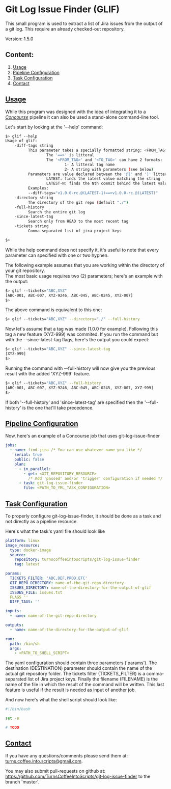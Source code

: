 # Git Log Issue Finder (GLIF)

This small program is used to extract a list of Jira issues from the output of a git log. This require an already checked-out
repository. 

Version: 1.5.0

## Content:
1. [Usage](#usage)
2. [Pipeline Configuration](#pipeline_configuration)
3. [Task Configuration](#task_configuration)
4. [Contact](#contact)

## <a name="usage" href="usage">Usage</a>
While this program was designed with the idea of integrating it to a *<a href="https://concourse-ci.org/" target="_blank">Concourse</a>* pipeline it can also be used a stand-alone
command-line tool.

Let's start by looking at the '--help' command:
```bash
$> glif --help
Usage of glif:
    -diff-tags string
          This parameter takes a specially formatted string: <FROM_TAG>==><TO_TAG>
                  The '==>' is litteral
                  The '<FROM_TAG>' and '<TO_TAG>' can have 2 formats:
                          1- A litteral tag name
                          2- A string with parameters (see below)
          Parameters are value declared between the '@(' and ')' litterals. Possible parameters:
                  LATEST: finds the latest value matching the string
                  LATEST-N: finds the Nth commit behind the latest value matching the string
          Examples:
          --diff-tags="v1.0.0-rc.@(LATEST-1)==>v1.0.0-rc.@(LATEST)"
    -directory string
          The directory of the git repo (default "./")
    -full-history
          Search the entire git log
    -since-latest-tag
          Search only from HEAD to the most recent tag
    -tickets string
          Comma-separated list of jira project keys

$> 
```
While the help command does not specify it, it's useful to note that every parameter can specified with one or two hyphen.

The following example assumes that you are working within the directory of your git repository.  
The most basic usage requires two (2) parameters; here's an example with the output:
```bash
$> glif --tickets="ABC,XYZ"
[ABC-001, ABC-007, XYZ-9246, ABC-045, ABC-0245, XYZ-007]
$> 
```
The above command is equivalent to this one:
```bash
$> glif --tickets="ABC,XYZ" --directory="./" --full-history
```
Now let's assume that a tag was made (1.0.0 for example). Following this tag a new feature (XYZ-999) was commited. If you run
the command but with the --since-latest-tag flags, here's the output you could expect:
```bash
$> glif --tickets="ABC,XYZ" --since-latest-tag
[XYZ-999]
$>
```
Running the command with --full-history will now give you the previous result with the added 'XYZ-999' feature.
```bash
$> glif --tickets="ABC,XYZ" --full-history
[ABC-001, ABC-007, XYZ-9246, ABC-045, ABC-0245, XYZ-007, XYZ-999]
$> 
```

If both '--full-history' and 'since-latest-tag' are specified then the '--full-history' is the one that'll take precedence.

## <a name="pipeline_configuration" href="pipeline_configuration">Pipeline Configuration</a>

Now, here's an example of a Concourse job that uses git-log-issue-finder

```yml
jobs:
  - name: find-jira /* You can use whatever name you like */
    serial: true
    public: false
    plan: 
      - in_parallel:
        - get: <GIT_REPOSITORY_RESOURCE>
          /* Add 'passed' and/or 'trigger' configuration if needed */
      - task: git-log-issue-finder
        file: <PATH_TO_YML_TASK_CONFIGURATION>  
```

## <a name="task_configuration" href="task_configuration">Task Configuration</a>

To properly configure git-log-issue-finder, it should be done as a task and not directly as a pipeline resource. 

Here's what the task's yaml file should look like

```yml
platform: linux
image_resource:
  type: docker-image
  source:
    repository: turnscoffeeintoscripts/git-log-issue-finder
    tag: latest

params:
  TICKETS_FILTER: 'ABC,DEF,PROD,ETC'
  GIT_REPO_DIRECTORY: name-of-the-git-repo-directory
  ISSUES_DIRECTORY: name-of-the-directory-for-the-output-of-glif
  ISSUES_FILE: issues.txt
  FLAGS ''
  DIFF_TAGS: ''

inputs:
  - name: name-of-the-git-repo-directory

outputs:
  - name: name-of-the-directory-for-the-output-of-glif

run:
  path: /bin/sh
  args:
    - <PATH_TO_SHELL_SCRIPT>
```
The yaml configuration should contain three parameters ('params'). The destination (DESTINATION) parameter should contain
the name of the actual git repository folder. The tickets filter (TICKETS_FILTER) is a comma-separated list of Jira
project keys. Finally the filename (FILENAME) is the name of the file in which the result of the command will be written.
This last feature is useful if the result is needed as input of another job.

And now here's what the shell script should look like:

```bash
#!/bin/bash

set -e

# TODO
```

## <a name="contact" href="contact">Contact</a>
If you have any questions/comments please send them at: turns.coffee.into.scripts@gmail.com.

You may also submit pull-requests on github at: https://github.com/TurnsCoffeeIntoScripts/git-log-issue-finder 
to the branch 'master'.